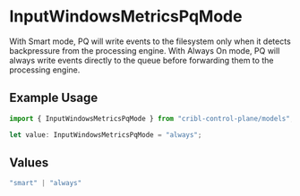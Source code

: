 # InputWindowsMetricsPqMode

With Smart mode, PQ will write events to the filesystem only when it detects backpressure from the processing engine. With Always On mode, PQ will always write events directly to the queue before forwarding them to the processing engine.

## Example Usage

```typescript
import { InputWindowsMetricsPqMode } from "cribl-control-plane/models";

let value: InputWindowsMetricsPqMode = "always";
```

## Values

```typescript
"smart" | "always"
```